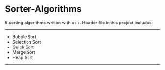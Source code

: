 # Sorter-Algorithms  
5 sorting algorithms written with c++. Header file in this project includes:
***
- Bubble Sort
- Selection Sort
- Quick Sort
- Merge Sort
- Heap Sort
***
